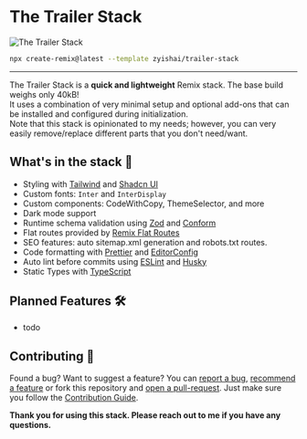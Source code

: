 # The Trailer Stack

![The Trailer Stack]()

```sh
npx create-remix@latest --template zyishai/trailer-stack
```

---

The Trailer Stack is a **quick and lightweight** Remix stack. The base build weighs only 40kB!  
It uses a combination of very minimal setup and optional add-ons that can be installed and configured during initialization.  
Note that this stack is opinionated to my needs; however, you can very easily remove/replace different parts that you don't need/want.

## What's in the stack 🚀

<!--
- [Fly app deployment](https://fly.io) with [Docker](https://www.docker.com/)
- Production-ready [SQLite Database](https://sqlite.org)
- Healthcheck endpoint for [Fly backups region fallbacks](https://fly.io/docs/reference/configuration/#services-http_checks)
- [GitHub Actions](https://github.com/features/actions) for deploy on merge to production and staging environments
- Email/Password Authentication with [cookie-based sessions](https://remix.run/utils/sessions#md-createcookiesessionstorage)
- Database ORM with [Prisma](https://prisma.io)
- End-to-end testing with [Cypress](https://cypress.io)
- Local third party request mocking with [MSW](https://mswjs.io)
- Unit testing with [Vitest](https://vitest.dev) and [Testing Library](https://testing-library.com)
-->
- Styling with [Tailwind](https://tailwindcss.com/) and [Shadcn UI](https://ui.shadcn.com)
- Custom fonts: `Inter` and `InterDisplay`
- Custom components: CodeWithCopy, ThemeSelector, and more
- Dark mode support
- Runtime schema validation using [Zod](https://zod.dev) and [Conform](https://conform.guide)
- Flat routes provided by [Remix Flat Routes](https://github.com/kiliman/remix-flat-routes)
- SEO features: auto sitemap.xml generation and robots.txt routes.
- Code formatting with [Prettier](https://prettier.io) and [EditorConfig](https://editorconfig.org)
- Auto lint before commits using [ESLint](https://eslint.org) and [Husky](https://www.npmjs.com/package/husky)
- Static Types with [TypeScript](https://typescriptlang.org)

## Planned Features 🛠️
- todo

## Contributing 🤝
Found a bug? Want to suggest a feature? You can [report a bug](), [recommend a feature]() or fork this repository and [open a pull-request](). Just make sure you follow the [Contribution Guide]().

**Thank you for using this stack. Please reach out to me if you have any questions.**
